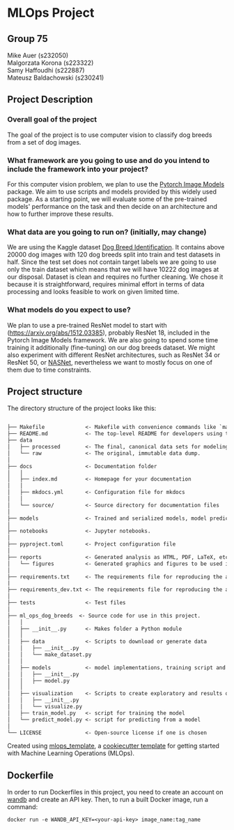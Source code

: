 # MLOps Project

## Group 75
Mike Auer (s232050) \
Malgorzata Korona (s223322) \
Samy Haffoudhi (s222887) \
Mateusz Baldachowski (s230241)

## Project Description

### Overall goal of the project
The goal of the project is to use computer vision to classify dog breeds from a set of dog images.

### What framework are you going to use and do you intend to include the framework into your project?
For this computer vision problem, we plan to use the [Pytorch Image Models](https://github.com/huggingface/pytorch-image-models) package. We aim to use scripts and models provided by this widely used package. As a starting point, we will evaluate some of the  pre-trained models' performance on the task and then decide on an architecture and how to further improve these results.

### What data are you going to run on? (initially, may change)
We are using the Kaggle dataset [Dog Breed Identification](https://www.kaggle.com/competitions/dog-breed-identification/data). It contains above 20000 dog images with 120 dog breeds split into train and test datasets in half. Since the test set does not contain target labels we are going to use only the train dataset which means that we will have 10222 dog images at our disposal. Dataset is clean and requires no further cleaning. We chose it because it is straightforward, requires minimal effort in terms of data processing and looks feasible to work on given limited time.

### What models do you expect to use?
We plan to use a pre-trained ResNet model to start with (https://arxiv.org/abs/1512.03385), probably ResNet 18, included in the Pytorch Image Models framework. We are also going to spend some time training it additionally (fine-tuning) on our dog breeds dataset. We might also experiment with different ResNet architectures, such as ResNet 34 or ResNet 50, or [NASNet](https://pprp.github.io/timm/models/nasnet/), nevertheless we want to mostly focus on one of them due to time constraints.

## Project structure

The directory structure of the project looks like this:

```txt

├── Makefile             <- Makefile with convenience commands like `make data` or `make train`
├── README.md            <- The top-level README for developers using this project.
├── data
│   ├── processed        <- The final, canonical data sets for modeling.
│   └── raw              <- The original, immutable data dump.
│
├── docs                 <- Documentation folder
│   │
│   ├── index.md         <- Homepage for your documentation
│   │
│   ├── mkdocs.yml       <- Configuration file for mkdocs
│   │
│   └── source/          <- Source directory for documentation files
│
├── models               <- Trained and serialized models, model predictions, or model summaries
│
├── notebooks            <- Jupyter notebooks.
│
├── pyproject.toml       <- Project configuration file
│
├── reports              <- Generated analysis as HTML, PDF, LaTeX, etc.
│   └── figures          <- Generated graphics and figures to be used in reporting
│
├── requirements.txt     <- The requirements file for reproducing the analysis environment
|
├── requirements_dev.txt <- The requirements file for reproducing the analysis environment
│
├── tests                <- Test files
│
├── ml_ops_dog_breeds  <- Source code for use in this project.
│   │
│   ├── __init__.py      <- Makes folder a Python module
│   │
│   ├── data             <- Scripts to download or generate data
│   │   ├── __init__.py
│   │   └── make_dataset.py
│   │
│   ├── models           <- model implementations, training script and prediction script
│   │   ├── __init__.py
│   │   ├── model.py
│   │
│   ├── visualization    <- Scripts to create exploratory and results oriented visualizations
│   │   ├── __init__.py
│   │   └── visualize.py
│   ├── train_model.py   <- script for training the model
│   └── predict_model.py <- script for predicting from a model
│
└── LICENSE              <- Open-source license if one is chosen
```

Created using [mlops_template](https://github.com/SkafteNicki/mlops_template),
a [cookiecutter template](https://github.com/cookiecutter/cookiecutter) for getting
started with Machine Learning Operations (MLOps).

## Dockerfile

In order to run Dockerfiles in this project, you need to create an account on [wandb](https://wandb.ai/home) and create an API key. Then, to run a built Docker image, run a command:
```
docker run -e WANDB_API_KEY=<your-api-key> image_name:tag_name
```